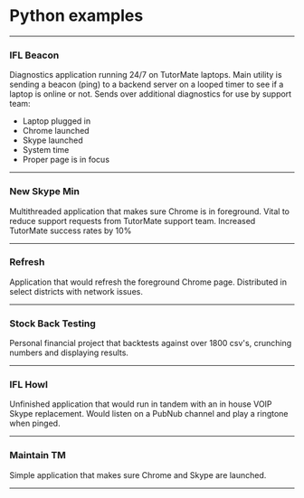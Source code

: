 # Python examples

------

### IFL Beacon

Diagnostics application running 24/7 on TutorMate laptops. Main utility is sending a beacon (ping) to a backend server on a looped timer to see if a laptop is online or not. Sends over additional diagnostics for use by support team:
* Laptop plugged in
* Chrome launched
* Skype launched
* System time
* Proper page is in focus

------

### New Skype Min

Multithreaded application that makes sure Chrome is in foreground. Vital to reduce support requests from TutorMate support team. Increased TutorMate success rates by 10%

------

### Refresh

Application that would refresh the foreground Chrome page. Distributed in select districts with network issues.

------

### Stock Back Testing

Personal financial project that backtests against over 1800 csv's, crunching numbers and displaying results.

------

### IFL Howl

Unfinished application that would run in tandem with an in house VOIP Skype replacement. Would listen on a PubNub channel and play a ringtone when pinged.

------

### Maintain TM

Simple application that makes sure Chrome and Skype are launched.

------
